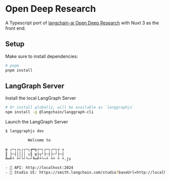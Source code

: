 # Open Deep Research

A Typescript port of [langchain-ai Open Deep Research](https://github.com/langchain-ai/open_deep_research/tree/main)
with Nuxt 3 as the front end.

## Setup

Make sure to install dependencies:

```bash
# pnpm
pnpm install

```

## LangGraph Server

Install the local LangGraph Server

```bash
# Or install globally, will be available as `langgraphjs`
npm install -g @langchain/langgraph-cli
```

Launch the LangGraph Server

```bash
$ langgraphjs dev

          Welcome to

╦ ┌─┐┌┐┌┌─┐╔═╗┬─┐┌─┐┌─┐┬ ┬
║ ├─┤││││ ┬║ ╦├┬┘├─┤├─┘├─┤
╩═╝┴ ┴┘└┘└─┘╚═╝┴└─┴ ┴┴ ┴ ┴.js

- 🚀 API: http://localhost:2024
- 🎨 Studio UI: https://smith.langchain.com/studio?baseUrl=http://localhost:2024
```

